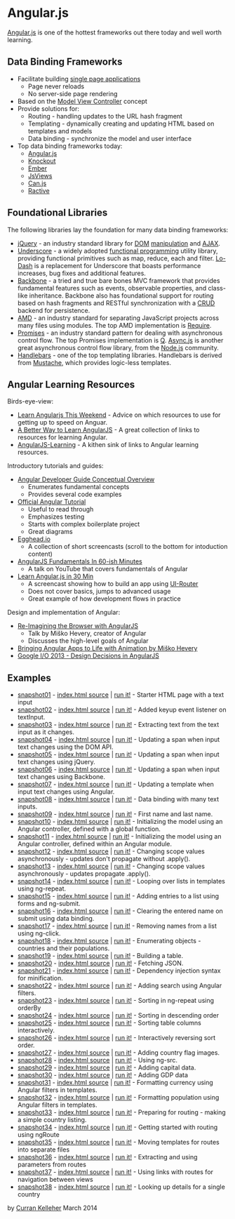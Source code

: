 # Angular.js

[Angular.js](http://angularjs.org/) is one of the hottest frameworks out there today and well worth learning.

## Data Binding Frameworks

 * Facilitate building [single page applications](http://en.wikipedia.org/wiki/Single-page_application)
   * Page never reloads
   * No server-side page rendering
 * Based on the [Model View Controller](http://en.wikipedia.org/wiki/Model%E2%80%93view%E2%80%93controller) concept
 * Provide solutions for:
   * Routing - handling updates to the URL hash fragment
   * Templating - dynamically creating and updating HTML based on templates and models
   * Data binding - synchronize the model and user interface
 * Top data binding frameworks today:
   * [Angular.js](http://angularjs.org/)
   * [Knockout](http://knockoutjs.com/)
   * [Ember](http://emberjs.com/)
   * [JsViews](http://www.jsviews.com/#jsviews)
   * [Can.js](http://canjs.com/)
   * [Ractive](http://www.ractivejs.org/)

## Foundational Libraries

The following libraries lay the foundation for many data binding frameworks:

 * [jQuery](http://jquery.com/) - an industry standard library for [DOM](http://en.wikipedia.org/wiki/Document_Object_Model) [manipulation](https://api.jquery.com/category/manipulation/) and [AJAX](http://en.wikipedia.org/wiki/Ajax_(programming)).
 * [Underscore](http://underscorejs.org/) - a widely adopted [functional programming](http://en.wikipedia.org/wiki/Functional_programming) utility library, providing functional primitives such as map, reduce, each and filter. [Lo-Dash](http://lodash.com/) is a replacement for Underscore that boasts performance increases, bug fixes and additional features.
 * [Backbone](http://backbonejs.org/) - a tried and true bare bones MVC framework that provides fundamental features such as events, observable properties, and class-like inheritance. Backbone also has foundational support for routing based on hash fragments and RESTful synchronization with a [CRUD](http://en.wikipedia.org/wiki/Create,_read,_update_and_delete) backend for persistence.
 * [AMD](https://github.com/amdjs/amdjs-api/wiki/AMD) - an industry standard for separating JavaScript projects across many files using modules. The top AMD implementation is [Require](http://requirejs.org/).
 * [Promises](http://howtonode.org/promises) - an industry standard pattern for dealing with asynchronous control flow. The top Promises implementation is [Q](https://github.com/kriskowal/q). [Async.js](https://github.com/caolan/async) is another great asynchronous control flow library, from the [Node.js](http://nodejs.org/) community.
 * [Handlebars](http://handlebarsjs.com/) - one of the top templating libraries. Handlebars is derived from [Mustache](http://mustache.github.io/), which provides logic-less templates.

## Angular Learning Resources

Birds-eye-view:

 * [Learn Angularjs This Weekend](http://joelhooks.com/blog/2013/08/03/learn-angularjs-in-a-weekend/) - Advice on which resources to use for getting up to speed on Anguar.
 * [A Better Way to Learn AngularJS](http://www.thinkster.io/angularjs/GtaQ0oMGIl/a-better-way-to-learn-angularjs) - A great collection of links to resources for learning Angular.
 * [AngularJS-Learning](https://github.com/jmcunningham/AngularJS-Learning) - A kithen sink of links to Angular learning resources.

Introductory tutorials and guides:

 * [Angular Developer Guide Conceptual Overview](http://docs.angularjs.org/guide/concepts)
   * Enumerates fundamental concepts
   * Provides several code examples
 * [Official Angular Tutorial](http://docs.angularjs.org/tutorial)
   * Useful to read through
   * Emphasizes testing
   * Starts with complex boilerplate project
   * Great diagrams
 * [Egghead.io](https://egghead.io/tags/AngularJS)
   * A collection of short screencasts (scroll to the bottom for intoduction content)
 * [AngularJS Fundamentals In 60-ish Minutes](https://www.youtube.com/watch?v=i9MHigUZKEM)
   * A talk on YouTube that covers fundamentals of Angular
 * [Learn Angular.js in 30 Min](https://www.youtube.com/watch?v=QETUuZ27N0w)
   * A screencast showing how to build an app using [UI-Router](https://github.com/angular-ui/ui-router)
   * Does not cover basics, jumps to advanced usage
   * Great example of how development flows in practice

Design and implementation of Angular:

 * [Re-Imagining the Browser with AngularJS](https://www.youtube.com/watch?v=ersEb9vTX3Y)
   * Talk by Miško Hevery, creator of Angular
   * Discusses the high-level goals of Angular
 * [Bringing Angular Apps to Life with Animation by Miško Hevery](https://www.youtube.com/watch?v=cF_JsA9KsDM)
 * [Google I/O 2013 - Design Decisions in AngularJS](https://www.youtube.com/watch?v=HCR7i5F5L8c)

## Examples

 * [snapshot01](https://github.com/curran/screencasts/tree/gh-pages/introToAngular/examples/snapshots/snapshot01) - [index.html source](https://github.com/curran/screencasts/tree/gh-pages/introToAngular/examples/snapshots/snapshot01/index.html) | [run it!](http://curran.github.io/screencasts/introToAngular/examples/snapshots/snapshot01) - Starter HTML page with a text input
 * [snapshot02](https://github.com/curran/screencasts/tree/gh-pages/introToAngular/examples/snapshots/snapshot02) - [index.html source](https://github.com/curran/screencasts/tree/gh-pages/introToAngular/examples/snapshots/snapshot02/index.html) | [run it!](http://curran.github.io/screencasts/introToAngular/examples/snapshots/snapshot02) - Added keyup event listener on textInput.
 * [snapshot03](https://github.com/curran/screencasts/tree/gh-pages/introToAngular/examples/snapshots/snapshot03) - [index.html source](https://github.com/curran/screencasts/tree/gh-pages/introToAngular/examples/snapshots/snapshot03/index.html) | [run it!](http://curran.github.io/screencasts/introToAngular/examples/snapshots/snapshot03) - Extracting text from the text input as it changes.
 * [snapshot04](https://github.com/curran/screencasts/tree/gh-pages/introToAngular/examples/snapshots/snapshot04) - [index.html source](https://github.com/curran/screencasts/tree/gh-pages/introToAngular/examples/snapshots/snapshot04/index.html) | [run it!](http://curran.github.io/screencasts/introToAngular/examples/snapshots/snapshot04) - Updating a span when input text changes using the DOM API.
 * [snapshot05](https://github.com/curran/screencasts/tree/gh-pages/introToAngular/examples/snapshots/snapshot05) - [index.html source](https://github.com/curran/screencasts/tree/gh-pages/introToAngular/examples/snapshots/snapshot05/index.html) | [run it!](http://curran.github.io/screencasts/introToAngular/examples/snapshots/snapshot05) - Updating a span when input text changes using jQuery.
 * [snapshot06](https://github.com/curran/screencasts/tree/gh-pages/introToAngular/examples/snapshots/snapshot06) - [index.html source](https://github.com/curran/screencasts/tree/gh-pages/introToAngular/examples/snapshots/snapshot06/index.html) | [run it!](http://curran.github.io/screencasts/introToAngular/examples/snapshots/snapshot06) - Updating a span when input text changes using Backbone.
 * [snapshot07](https://github.com/curran/screencasts/tree/gh-pages/introToAngular/examples/snapshots/snapshot07) - [index.html source](https://github.com/curran/screencasts/tree/gh-pages/introToAngular/examples/snapshots/snapshot07/index.html) | [run it!](http://curran.github.io/screencasts/introToAngular/examples/snapshots/snapshot07) - Updating a template when input text changes using Angular.
 * [snapshot08](https://github.com/curran/screencasts/tree/gh-pages/introToAngular/examples/snapshots/snapshot08) - [index.html source](https://github.com/curran/screencasts/tree/gh-pages/introToAngular/examples/snapshots/snapshot08/index.html) | [run it!](http://curran.github.io/screencasts/introToAngular/examples/snapshots/snapshot08) - Data binding with many text inputs.
 * [snapshot09](https://github.com/curran/screencasts/tree/gh-pages/introToAngular/examples/snapshots/snapshot09) - [index.html source](https://github.com/curran/screencasts/tree/gh-pages/introToAngular/examples/snapshots/snapshot09/index.html) | [run it!](http://curran.github.io/screencasts/introToAngular/examples/snapshots/snapshot09) - First name and last name.
 * [snapshot10](https://github.com/curran/screencasts/tree/gh-pages/introToAngular/examples/snapshots/snapshot10) - [index.html source](https://github.com/curran/screencasts/tree/gh-pages/introToAngular/examples/snapshots/snapshot10/index.html) | [run it!](http://curran.github.io/screencasts/introToAngular/examples/snapshots/snapshot10) - Initializing the model using an Angular controller, defined with a global function.
 * [snapshot11](https://github.com/curran/screencasts/tree/gh-pages/introToAngular/examples/snapshots/snapshot11) - [index.html source](https://github.com/curran/screencasts/tree/gh-pages/introToAngular/examples/snapshots/snapshot11/index.html) | [run it!](http://curran.github.io/screencasts/introToAngular/examples/snapshots/snapshot11) - Initializing the model using an Angular controller, defined within an Angular module.
 * [snapshot12](https://github.com/curran/screencasts/tree/gh-pages/introToAngular/examples/snapshots/snapshot12) - [index.html source](https://github.com/curran/screencasts/tree/gh-pages/introToAngular/examples/snapshots/snapshot12/index.html) | [run it!](http://curran.github.io/screencasts/introToAngular/examples/snapshots/snapshot12) - Changing scope values asynchronously - updates don't propagate without .apply().
 * [snapshot13](https://github.com/curran/screencasts/tree/gh-pages/introToAngular/examples/snapshots/snapshot13) - [index.html source](https://github.com/curran/screencasts/tree/gh-pages/introToAngular/examples/snapshots/snapshot13/index.html) | [run it!](http://curran.github.io/screencasts/introToAngular/examples/snapshots/snapshot13) - Changing scope values asynchronously - updates propagate .apply().
 * [snapshot14](https://github.com/curran/screencasts/tree/gh-pages/introToAngular/examples/snapshots/snapshot14) - [index.html source](https://github.com/curran/screencasts/tree/gh-pages/introToAngular/examples/snapshots/snapshot14/index.html) | [run it!](http://curran.github.io/screencasts/introToAngular/examples/snapshots/snapshot14) - Looping over lists in templates using ng-repeat.
 * [snapshot15](https://github.com/curran/screencasts/tree/gh-pages/introToAngular/examples/snapshots/snapshot15) - [index.html source](https://github.com/curran/screencasts/tree/gh-pages/introToAngular/examples/snapshots/snapshot15/index.html) | [run it!](http://curran.github.io/screencasts/introToAngular/examples/snapshots/snapshot15) - Adding entries to a list using forms and ng-submit.
 * [snapshot16](https://github.com/curran/screencasts/tree/gh-pages/introToAngular/examples/snapshots/snapshot16) - [index.html source](https://github.com/curran/screencasts/tree/gh-pages/introToAngular/examples/snapshots/snapshot16/index.html) | [run it!](http://curran.github.io/screencasts/introToAngular/examples/snapshots/snapshot16) - Clearing the entered name on submit using data binding.
 * [snapshot17](https://github.com/curran/screencasts/tree/gh-pages/introToAngular/examples/snapshots/snapshot17) - [index.html source](https://github.com/curran/screencasts/tree/gh-pages/introToAngular/examples/snapshots/snapshot17/index.html) | [run it!](http://curran.github.io/screencasts/introToAngular/examples/snapshots/snapshot17) - Removing names from a list using ng-click.
 * [snapshot18](https://github.com/curran/screencasts/tree/gh-pages/introToAngular/examples/snapshots/snapshot18) - [index.html source](https://github.com/curran/screencasts/tree/gh-pages/introToAngular/examples/snapshots/snapshot18/index.html) | [run it!](http://curran.github.io/screencasts/introToAngular/examples/snapshots/snapshot18) - Enumerating objects - countries and their populations.
 * [snapshot19](https://github.com/curran/screencasts/tree/gh-pages/introToAngular/examples/snapshots/snapshot19) - [index.html source](https://github.com/curran/screencasts/tree/gh-pages/introToAngular/examples/snapshots/snapshot19/index.html) | [run it!](http://curran.github.io/screencasts/introToAngular/examples/snapshots/snapshot19) - Building a table.
 * [snapshot20](https://github.com/curran/screencasts/tree/gh-pages/introToAngular/examples/snapshots/snapshot20) - [index.html source](https://github.com/curran/screencasts/tree/gh-pages/introToAngular/examples/snapshots/snapshot20/index.html) | [run it!](http://curran.github.io/screencasts/introToAngular/examples/snapshots/snapshot20) - Fetching JSON.
 * [snapshot21](https://github.com/curran/screencasts/tree/gh-pages/introToAngular/examples/snapshots/snapshot21) - [index.html source](https://github.com/curran/screencasts/tree/gh-pages/introToAngular/examples/snapshots/snapshot21/index.html) | [run it!](http://curran.github.io/screencasts/introToAngular/examples/snapshots/snapshot21) - Dependency injection syntax for minification.
 * [snapshot22](https://github.com/curran/screencasts/tree/gh-pages/introToAngular/examples/snapshots/snapshot22) - [index.html source](https://github.com/curran/screencasts/tree/gh-pages/introToAngular/examples/snapshots/snapshot22/index.html) | [run it!](http://curran.github.io/screencasts/introToAngular/examples/snapshots/snapshot22) - Adding search using Angular filters.
 * [snapshot23](https://github.com/curran/screencasts/tree/gh-pages/introToAngular/examples/snapshots/snapshot23) - [index.html source](https://github.com/curran/screencasts/tree/gh-pages/introToAngular/examples/snapshots/snapshot23/index.html) | [run it!](http://curran.github.io/screencasts/introToAngular/examples/snapshots/snapshot23) - Sorting in ng-repeat using orderBy
 * [snapshot24](https://github.com/curran/screencasts/tree/gh-pages/introToAngular/examples/snapshots/snapshot24) - [index.html source](https://github.com/curran/screencasts/tree/gh-pages/introToAngular/examples/snapshots/snapshot24/index.html) | [run it!](http://curran.github.io/screencasts/introToAngular/examples/snapshots/snapshot24) - Sorting in descending order
 * [snapshot25](https://github.com/curran/screencasts/tree/gh-pages/introToAngular/examples/snapshots/snapshot25) - [index.html source](https://github.com/curran/screencasts/tree/gh-pages/introToAngular/examples/snapshots/snapshot25/index.html) | [run it!](http://curran.github.io/screencasts/introToAngular/examples/snapshots/snapshot25) - Sorting table columns interactively.
 * [snapshot26](https://github.com/curran/screencasts/tree/gh-pages/introToAngular/examples/snapshots/snapshot26) - [index.html source](https://github.com/curran/screencasts/tree/gh-pages/introToAngular/examples/snapshots/snapshot26/index.html) | [run it!](http://curran.github.io/screencasts/introToAngular/examples/snapshots/snapshot26) - Interactively reversing sort order.
 * [snapshot27](https://github.com/curran/screencasts/tree/gh-pages/introToAngular/examples/snapshots/snapshot27) - [index.html source](https://github.com/curran/screencasts/tree/gh-pages/introToAngular/examples/snapshots/snapshot27/index.html) | [run it!](http://curran.github.io/screencasts/introToAngular/examples/snapshots/snapshot27) - Adding country flag images.
 * [snapshot28](https://github.com/curran/screencasts/tree/gh-pages/introToAngular/examples/snapshots/snapshot28) - [index.html source](https://github.com/curran/screencasts/tree/gh-pages/introToAngular/examples/snapshots/snapshot28/index.html) | [run it!](http://curran.github.io/screencasts/introToAngular/examples/snapshots/snapshot28) - Using ng-src.
 * [snapshot29](https://github.com/curran/screencasts/tree/gh-pages/introToAngular/examples/snapshots/snapshot29) - [index.html source](https://github.com/curran/screencasts/tree/gh-pages/introToAngular/examples/snapshots/snapshot29/index.html) | [run it!](http://curran.github.io/screencasts/introToAngular/examples/snapshots/snapshot29) - Adding capital data.
 * [snapshot30](https://github.com/curran/screencasts/tree/gh-pages/introToAngular/examples/snapshots/snapshot30) - [index.html source](https://github.com/curran/screencasts/tree/gh-pages/introToAngular/examples/snapshots/snapshot30/index.html) | [run it!](http://curran.github.io/screencasts/introToAngular/examples/snapshots/snapshot30) - Adding GDP data
 * [snapshot31](https://github.com/curran/screencasts/tree/gh-pages/introToAngular/examples/snapshots/snapshot31) - [index.html source](https://github.com/curran/screencasts/tree/gh-pages/introToAngular/examples/snapshots/snapshot31/index.html) | [run it!](http://curran.github.io/screencasts/introToAngular/examples/snapshots/snapshot31) - Formatting currency using Angular filters in templates.
 * [snapshot32](https://github.com/curran/screencasts/tree/gh-pages/introToAngular/examples/snapshots/snapshot32) - [index.html source](https://github.com/curran/screencasts/tree/gh-pages/introToAngular/examples/snapshots/snapshot32/index.html) | [run it!](http://curran.github.io/screencasts/introToAngular/examples/snapshots/snapshot32) - Formatting population using Angular filters in templates.
 * [snapshot33](https://github.com/curran/screencasts/tree/gh-pages/introToAngular/examples/snapshots/snapshot33) - [index.html source](https://github.com/curran/screencasts/tree/gh-pages/introToAngular/examples/snapshots/snapshot33/index.html) | [run it!](http://curran.github.io/screencasts/introToAngular/examples/snapshots/snapshot33) - Preparing for routing - making a simple country listing.
 * [snapshot34](https://github.com/curran/screencasts/tree/gh-pages/introToAngular/examples/snapshots/snapshot34) - [index.html source](https://github.com/curran/screencasts/tree/gh-pages/introToAngular/examples/snapshots/snapshot34/index.html) | [run it!](http://curran.github.io/screencasts/introToAngular/examples/snapshots/snapshot34) - Getting started with routing using ngRoute
 * [snapshot35](https://github.com/curran/screencasts/tree/gh-pages/introToAngular/examples/snapshots/snapshot35) - [index.html source](https://github.com/curran/screencasts/tree/gh-pages/introToAngular/examples/snapshots/snapshot35/index.html) | [run it!](http://curran.github.io/screencasts/introToAngular/examples/snapshots/snapshot35) - Moving templates for routes into separate files
 * [snapshot36](https://github.com/curran/screencasts/tree/gh-pages/introToAngular/examples/snapshots/snapshot36) - [index.html source](https://github.com/curran/screencasts/tree/gh-pages/introToAngular/examples/snapshots/snapshot36/index.html) | [run it!](http://curran.github.io/screencasts/introToAngular/examples/snapshots/snapshot36) - Extracting and using parameters from routes
 * [snapshot37](https://github.com/curran/screencasts/tree/gh-pages/introToAngular/examples/snapshots/snapshot37) - [index.html source](https://github.com/curran/screencasts/tree/gh-pages/introToAngular/examples/snapshots/snapshot37/index.html) | [run it!](http://curran.github.io/screencasts/introToAngular/examples/snapshots/snapshot37) - Using links with routes for navigation between views
 * [snapshot38](https://github.com/curran/screencasts/tree/gh-pages/introToAngular/examples/snapshots/snapshot38) - [index.html source](https://github.com/curran/screencasts/tree/gh-pages/introToAngular/examples/snapshots/snapshot38/index.html) | [run it!](http://curran.github.io/screencasts/introToAngular/examples/snapshots/snapshot38) - Looking up details for a single country

by [Curran Kelleher](https://github.com/curran/portfolio) March 2014
